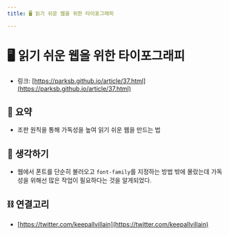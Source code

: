 ```yaml
---
title: 🖥 읽기 쉬운 웹을 위한 타이포그래피

---
```

# 🖥 읽기 쉬운 웹을 위한 타이포그래피

- 링크: [https://parksb.github.io/article/37.html](https://parksb.github.io/article/37.html)

## 📝 요약 
- 조판 원칙을 통해 가독성을 높여 읽기 쉬운 웹을 만드는 법 

## 🤔 생각하기 
- 웹에서 폰트를 단순히 불러오고 `font-family`를 지정하는 방법 밖에 몰랐는데 가독성을 위해선 많은 작업이 필요하다는 것을 알게되었다.  

## ⛓ 연결고리
- [https://twitter.com/keepallvillain](https://twitter.com/keepallvillain)